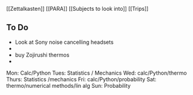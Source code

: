 [[Zettalkasten]]
[[PARA]]
[[Subjects to look into]]
[[Trips]]

## To Do
- Look at Sony noise cancelling headsets
- 
- buy Zojirushi thermos
- 

Mon: Calc/Python
Tues: Statistics / Mechanics
Wed: calc/Python/thermo
Thurs: Statistics /mechanics
Fri: calc/Python/probability
Sat: thermo/numerical methods/lin alg
Sun: Probability